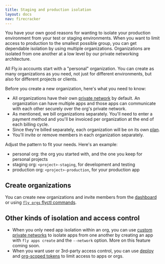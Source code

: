 ```yaml
---
title: Staging and production isolation
layout: docs
nav: firecracker
---
```


You have your own good reasons for wanting to isolate your production environment from your test or staging environments. When you want to limit access to production to the smallest possible group, you can get dependable isolation by using multiple organizations. Organizations are isolated from one another at a low level by our private networking architecture.

All Fly.io accounts start with a "personal" organization. You can create as many organizations as you need, not just for different environments, but also for different projects or clients.

Before you create a new organization, here's what you need to know:

- All organizations have their own [private network](/docs/networking/private-networking/) by default. An organization can have multiple apps and those apps can communicate with each other securely over the org's private network.
- As mentioned, we bill organizations separately. You'll need to enter a payment method and you'll be invoiced per organization at the end of each billing cycle.
- Since they're billed separately, each organization will be on its own [plan](https://fly.io/plans).
- You'll invite or remove members in each organization separately.

Adjust the pattern to fit your needs. Here's an example:

- personal org: the org you started with, and the one you keep for personal projects
- staging org: `<project>-staging`, for development and testing
- production org: `<project>-production`, for your production app

## Create organizations

You can create new organizations and invite members from the [dashboard]((https://fly.io/dashboard/)) or using [`fly orgs` flyctl commands](/docs/flyctl/orgs/).

## Other kinds of isolation and access control

- When you only need app isolation within an org, you can use [custom private networks](https://community.fly.io/t/fly-ssh-with-custom-network/19296) to isolate apps from one another by creating an app with `fly apps create` and the `--network` option. More on this feature coming soon.
- When you want user or 3rd-party access control, you can use [deploy](https://community.fly.io/t/deploy-tokens/11895) and [org-scoped tokens](https://community.fly.io/t/org-scoped-tokens/13194) to limit access to apps or orgs.
